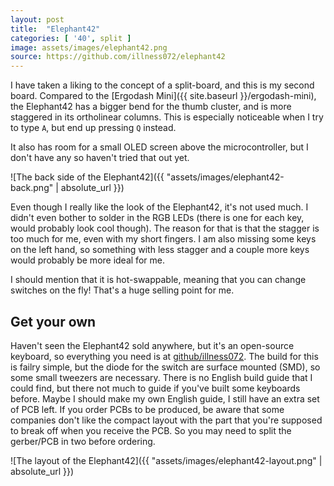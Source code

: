 ```yaml
---
layout: post
title:  "Elephant42"
categories: [ '40', split ]
image: assets/images/elephant42.png
source: https://github.com/illness072/elephant42
---
```


I have taken a liking to the concept of a split-board, and this is my second board. Compared to the
[Ergodash Mini]({{ site.baseurl }}/ergodash-mini), the Elephant42 has a bigger bend for the thumb cluster, and is more
staggered in its ortholinear columns. This is especially noticeable when I try to type `A`, but end up pressing
`Q` instead.

It also has room for a small OLED screen above the microcontroller, but I don't have any so haven't tried that out
yet.

![The back side of the Elephant42]({{ "assets/images/elephant42-back.png" | absolute_url }})

Even though I really like the look of the Elephant42, it's not used much. I didn't even bother to solder in the RGB
LEDs (there is one for each key, would probably look cool though). The reason for that is that the stagger is too
much for me, even with my short fingers. I am also missing some keys on the left hand, so something with less stagger and
a couple more keys would probably be more ideal for me.

I should mention that it is hot-swappable, meaning that you can change switches on the fly! That's a huge selling point
for me.

## Get your own

Haven't seen the Elephant42 sold anywhere, but it's an open-source keyboard, so everything you need is at
[github/illness072](https://github.com/illness072/elephant42). The build for this is failry simple, but the diode for
the switch are surface mounted (SMD), so some small tweezers are necessary. There is no English build guide that I could
find, but there not much to guide if you've built some keyboards before. Maybe I should make my own English guide, I still 
have an extra set of PCB left. If you order PCBs to be produced, be aware that some companies don't like the compact layout
with the part that you're supposed to break off when you receive the PCB. So you may need to split the gerber/PCB in two before 
ordering.

![The layout of the Elephant42]({{ "assets/images/elephant42-layout.png" | absolute_url }})
